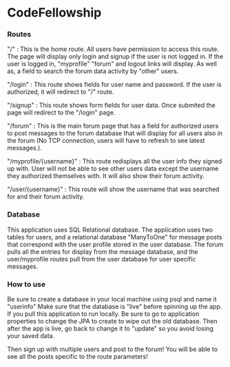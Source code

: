 # CodeFellowship

### Routes

"/" : This is the home route. All users have permission to access this route. The page will display only login and signup if the user is not logged in. If the user is logged in, "myprofile" "forum" and logout links will display. As well as, a field to search the forum data activity by "other" users.

"/login" : This route shows fields for user name and password. If the user is authorized, it will redirect to "/" route.

"/signup" : This route shows form fields for user data. Once submited the page will redirect to the "/login" page.

"/forum" : This is the main forum page that has a field for authorized users to post messages to the forum database that will display for all users also in the forum (No TCP connection, users will have to refresh to see latest messages.).

"/myprofile/{username}" : This route redisplays all the user info they signed up with. User will not be able to see other users data except the username they authorized themselves with. It will also show their forum activity.

"/user/{username}" : This route will show the username that was searched for and their forum activity. 

### Database

This application uses SQL Relational database. The application uses two tables for users, and a relational database "ManyToOne" for message posts that correspond with the user profile stored in the user database. The forum pulls all the entries for display from the message database, and the user/myprofile routes pull from the user database for user specific messages.

### How to use

Be sure to create a database in your local machine using psql and name it "userinfo"
Make sure that the database is "live" before spinning up the app.
If you pull this application to run locally. Be sure to go to application properties to change the JPA to create to wipe out the old database. Then after the app is live, go back to change it to "update" so you avoid losing your saved data.

Then sign up with multiple users and post to the forum! You will be able to see all the posts specific to the route parameters!